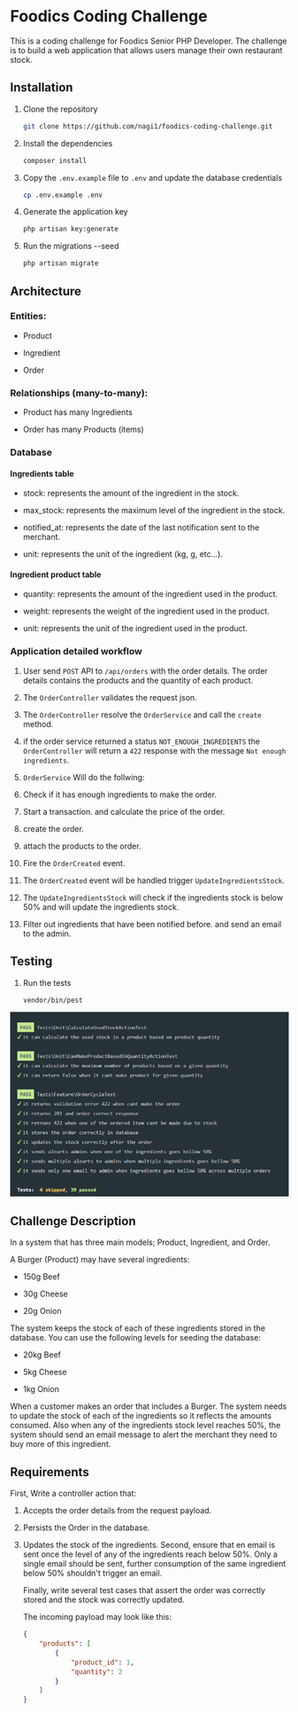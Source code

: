 # Foodics Coding Challenge

This is a coding challenge for Foodics Senior PHP Developer. The challenge is to build a web application that allows users manage their own restaurant stock.

## Installation

1. Clone the repository

    ```bash
    git clone https://github.com/nagi1/foodics-coding-challenge.git
    ```

2. Install the dependencies

    ```bash
    composer install
    ```

3. Copy the `.env.example` file to `.env` and update the database credentials

    ```bash
    cp .env.example .env
    ```

4. Generate the application key

    ```bash
    php artisan key:generate
    ```

5. Run the migrations --seed

    ```bash
    php artisan migrate
    ```

## Architecture

### Entities:

-   Product

-   Ingredient

-   Order

### Relationships (many-to-many):

-   Product has many Ingredients

-   Order has many Products (items)

### Database

#### Ingredients table

-   stock: represents the amount of the ingredient in the stock.

-   max_stock: represents the maximum level of the ingredient in the stock.

-   notified_at: represents the date of the last notification sent to the merchant.

-   unit: represents the unit of the ingredient (kg, g, etc...).

#### Ingredient product table

-   quantity: represents the amount of the ingredient used in the product.

-   weight: represents the weight of the ingredient used in the product.

-   unit: represents the unit of the ingredient used in the product.

### Application detailed workflow

1. User send `POST` API to `/api/orders` with the order details. The order details
   contains the products and the quantity of each product.

2. The `OrderController` validates the request json.

3. The `OrderController` resolve the `OrderService` and call the `create` method.

4. if the order service returned a status `NOT_ENOUGH_INGREDIENTS` the `OrderController`
   will return a `422` response with the message `Not enough ingredients`.

5. `OrderService` Will do the follwing:

6. Check if it has enough ingredients to make the order.

7. Start a transaction. and calculate the price of the order.

8. create the order.

9. attach the products to the order.

10. Fire the `OrderCreated` event.

11. The `OrderCreated` event will be handled trigger `UpdateIngredientsStock`.

12. The `UpdateIngredientsStock` will check if the ingredients stock is below 50% and will update the ingredients stock.

13. Filter out ingredients that have been notified before. and send an email to the admin.

## Testing

1. Run the tests

    ```bash
    vendor/bin/pest
    ```

<!-- Image link -->

![#](./media/tests.png)

## Challenge Description

In a system that has three main models; Product, Ingredient, and Order.

A Burger (Product) may have several ingredients:

-   150g Beef

-   30g Cheese

-   20g Onion

The system keeps the stock of each of these ingredients stored in the database. You
can use the following levels for seeding the database:

-   20kg Beef

-   5kg Cheese

-   1kg Onion

When a customer makes an order that includes a Burger. The system needs to update the
stock of each of the ingredients so it reflects the amounts consumed.
Also when any of the ingredients stock level reaches 50%, the system should send an
email message to alert the merchant they need to buy more of this ingredient.

## Requirements

First, Write a controller action that:

1. Accepts the order details from the request payload.
2. Persists the Order in the database.
3. Updates the stock of the ingredients.
   Second, ensure that en email is sent once the level of any of the ingredients reach
   below 50%. Only a single email should be sent, further consumption of the same
   ingredient below 50% shouldn't trigger an email.

    Finally, write several test cases that assert the order was correctly stored and the
    stock was correctly updated.

    The incoming payload may look like this:

    ```json
    {
        "products": [
            {
                "product_id": 1,
                "quantity": 2
            }
        ]
    }
    ```
